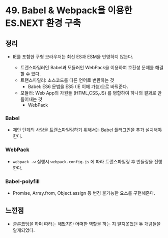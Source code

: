 # 49. Babel & Webpack을 이용한 ES.NEXT 환경 구축

## 정리

- IE를 포함한 구형 브라우저는 최신 ES과 ESM을 반영하지 않는다.

  - 트랜스파일러인 Babel과 모듈러인 WebPack을 이용하여 호환성 문제를 해결할 수 있다.
  - 트랜스파일러: 소스코드를 다른 언어로 변환하는 것
    - Babel: ES6 문법을 ES5 (IE 이해 가능)으로 바꿔준다.
  - 모듈러: Web App의 자원들 (HTML,CSS,JS) 를 병합하여 하나의 결과로 만들어내는 것
    - WebPack

### Babel

- 제안 단계의 사양을 트랜스파일링하기 위해서는 Babel 플러그인을 추가 설치해야한다.

### WebPack

- `webpack -w` 실행시 `webpack.config.js` 에 따라 트랜스파일링 후 번들링을 진행한다.

### Babel-polyfill

- Promise, Array.from, Object.assign 등 변경 불가능한 요소를 구현해준다.

## 느낀점

- 클론코딩을 하며 따라는 해봤지만 어떠한 역할을 하는 지 알지못했던 두 개념들을 알게되었다.
